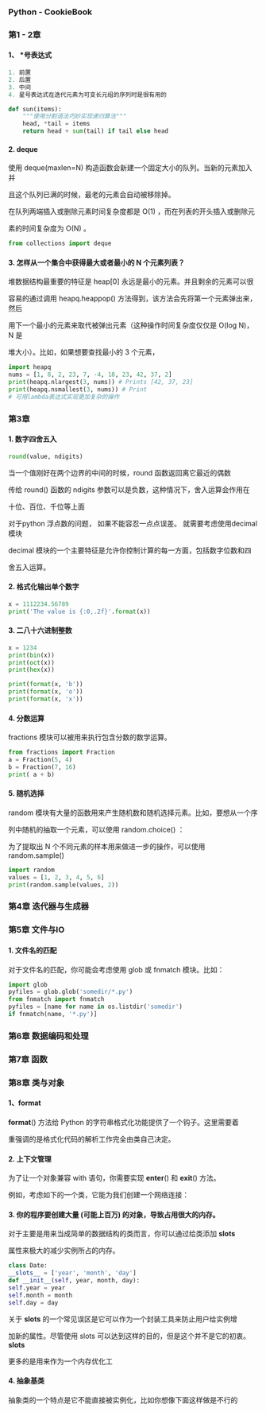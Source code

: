 ### Python - CookieBook 

### 第1 - 2章

#### 1、 *号表达式

```python
1. 前置
2. 后置
3. 中间
4. 星号表达式在迭代元素为可变长元组的序列时是很有用的

def sun(items):
    """使用分割语法巧妙实现递归算法"""
    head, *tail = items
    return head + sum(tail) if tail else head
```

#### 2. deque

使用 deque(maxlen=N) 构造函数会新建一个固定大小的队列。当新的元素加入并 

且这个队列已满的时候，最老的元素会自动被移除掉。 

在队列两端插入或删除元素时间复杂度都是 O(1) ，而在列表的开头插入或删除元 

素的时间复杂度为 O(N) 。

```python
from collections import deque
```



#### 3. 怎样从一个集合中获得最大或者最小的 N 个元素列表？

堆数据结构最重要的特征是 heap[0] 永远是最小的元素。并且剩余的元素可以很 

容易的通过调用 heapq.heappop() 方法得到，该方法会先将第一个元素弹出来，然后 

用下一个最小的元素来取代被弹出元素（这种操作时间复杂度仅仅是 O(log N)，N 是 

堆大小）。比如，如果想要查找最小的 3 个元素，

```python
import heapq
nums = [1, 8, 2, 23, 7, -4, 18, 23, 42, 37, 2]
print(heapq.nlargest(3, nums)) # Prints [42, 37, 23]
print(heapq.nsmallest(3, nums)) # Print
# 可用lambda表达式实现更加复杂的操作
```

### 第3章

#### 1. 数字四舍五入

```python
round(value, ndigits)
```

当一个值刚好在两个边界的中间的时候，round 函数返回离它最近的偶数

传给 round() 函数的 ndigits 参数可以是负数，这种情况下，舍入运算会作用在 

十位、百位、千位等上面

对于python 浮点数的问题， 如果不能容忍一点点误差。 就需要考虑使用decimal模块

decimal 模块的一个主要特征是允许你控制计算的每一方面，包括数字位数和四 

舍五入运算。

#### 2. 格式化输出单个数字

```python
x = 1112234.56789
print('The value is {:0,.2f}'.format(x))
```

#### 3. 二八十六进制整数

```python
x = 1234
print(bin(x))
print(oct(x))
print(hex(x))

print(format(x, 'b'))
print(format(x, 'o'))
print(format(x, 'x'))
```

#### 4. 分数运算

fractions 模块可以被用来执行包含分数的数学运算。

```python
from fractions import Fraction
a = Fraction(5, 4)
b = Fraction(7, 16)
print( a + b)
```

#### 5. 随机选择

random 模块有大量的函数用来产生随机数和随机选择元素。比如，要想从一个序 

列中随机的抽取一个元素，可以使用 random.choice() ：

为了提取出 N 个不同元素的样本用来做进一步的操作，可以使用 random.sample() 

```python
import random
values = [1, 2, 3, 4, 5, 6]
print(random.sample(values, 2))
```

### 第4章 迭代器与生成器

### 第5章 文件与IO

#### 1. 文件名的匹配

对于文件名的匹配，你可能会考虑使用 glob 或 fnmatch 模块。比如：

```python
import glob
pyfiles = glob.glob('somedir/*.py')
from fnmatch import fnmatch
pyfiles = [name for name in os.listdir('somedir')
if fnmatch(name, '*.py')]
```

### 第6章 数据编码和处理

### 第7章 函数

### 第8章 类与对象

#### 1、format

__format__() 方法给 Python 的字符串格式化功能提供了一个钩子。这里需要着 

重强调的是格式化代码的解析工作完全由类自己决定。

#### 2. 上下文管理

为了让一个对象兼容 with 语句，你需要实现 __enter__() 和 __exit__() 方法。 

例如，考虑如下的一个类，它能为我们创建一个网络连接：

#### 3. 你的程序要创建大量 (可能上百万) 的对象，导致占用很大的内存。

对于主要是用来当成简单的数据结构的类而言，你可以通过给类添加 __slots__ 

属性来极大的减少实例所占的内存。

```python
class Date:
__slots__ = ['year', 'month', 'day']
def __init__(self, year, month, day):
self.year = year
self.month = month
self.day = day
```

关于 __slots__ 的一个常见误区是它可以作为一个封装工具来防止用户给实例增 

加新的属性。尽管使用 slots 可以达到这样的目的，但是这个并不是它的初衷。__slots__ 

更多的是用来作为一个内存优化工

#### 4. 抽象基类

抽象类的一个特点是它不能直接被实例化，比如你想像下面这样做是不行的

